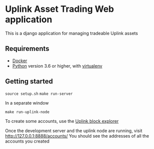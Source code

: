 # Uplink Asset Trading Web application

This is a django application for managing tradeable Uplink assets

## Requirements

* [Docker](https://www.docker.com/)
* [Python](https://www.python.org/) version 3.6 or higher, with [virtualenv](https://virtualenv.pypa.io/en/stable/)

## Getting started

`source setup.sh`
`make run-server`

In a separate window

`make run-uplink-node`

To create some accounts, use the [Uplink block explorer](http://localhost:8000/accounts/)

Once the development server and the uplink node are running, visit http://127.0.0.1:8888/accounts/
You should see the addresses of all the accounts you created

